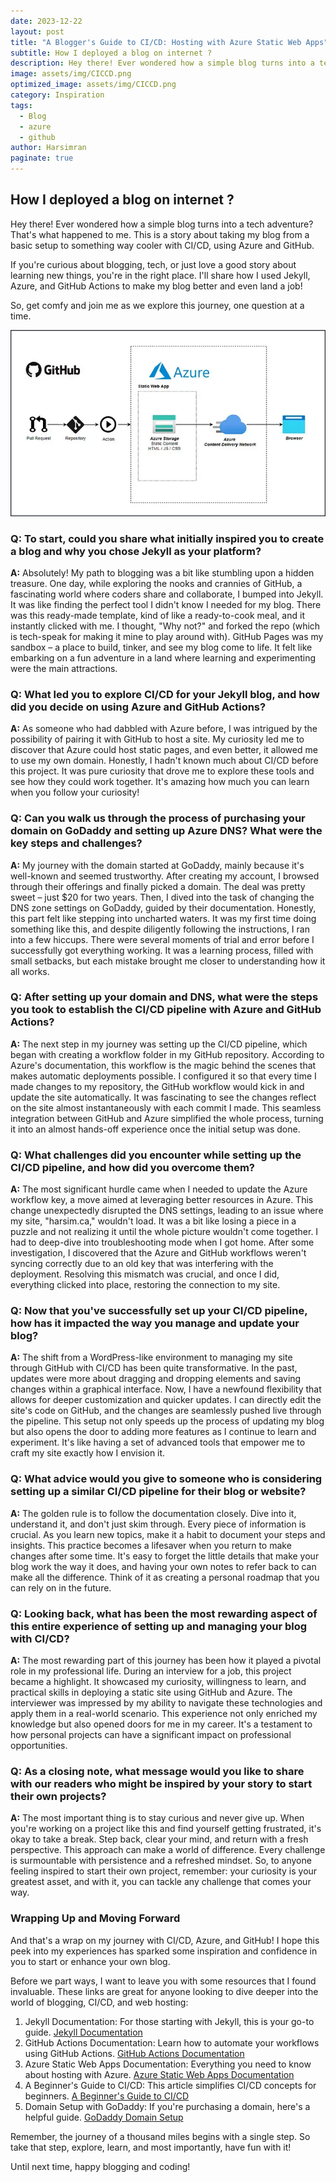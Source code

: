 ```yaml
---
date: 2023-12-22
layout: post
title: "A Blogger's Guide to CI/CD: Hosting with Azure Static Web Apps"
subtitle: How I deployed a blog on internet ?
description: Hey there! Ever wondered how a simple blog turns into a tech adventure? That's what happened to me. This is a story about taking my blog from a basic setup to something way cooler with CI/CD, using Azure and GitHub.
image: assets/img/CICCD.png
optimized_image: assets/img/CICCD.png
category: Inspiration
tags:
  - Blog
  - azure
  - github
author: Harsimran
paginate: true
---
```

## How I deployed a blog on internet ?
Hey there! Ever wondered how a simple blog turns into a tech adventure? That's what happened to me. This is a story about taking my blog from a basic setup to something way cooler with CI/CD, using Azure and GitHub.

If you're curious about blogging, tech, or just love a good story about learning new things, you're in the right place. I'll share how I used Jekyll, Azure, and GitHub Actions to make my blog better and even land a job!

So, get comfy and join me as we explore this journey, one question at a time.

![CI/CD Blog Map](/assets/img/map.PNG)

### Q: To start, could you share what initially inspired you to create a blog and why you chose Jekyll as your platform?

**A:** Absolutely! My path to blogging was a bit like stumbling upon a hidden treasure. One day, while exploring the nooks and crannies of GitHub, a fascinating world where coders share and collaborate, I bumped into Jekyll. It was like finding the perfect tool I didn't know I needed for my blog. There was this ready-made template, kind of like a ready-to-cook meal, and it instantly clicked with me. I thought, "Why not?" and forked the repo (which is tech-speak for making it mine to play around with). GitHub Pages was my sandbox – a place to build, tinker, and see my blog come to life. It felt like embarking on a fun adventure in a land where learning and experimenting were the main attractions.

### Q: What led you to explore CI/CD for your Jekyll blog, and how did you decide on using Azure and GitHub Actions?

**A:** As someone who had dabbled with Azure before, I was intrigued by the possibility of pairing it with GitHub to host a site. My curiosity led me to discover that Azure could host static pages, and even better, it allowed me to use my own domain. Honestly, I hadn't known much about CI/CD before this project. It was pure curiosity that drove me to explore these tools and see how they could work together. It's amazing how much you can learn when you follow your curiosity!

### Q: Can you walk us through the process of purchasing your domain on GoDaddy and setting up Azure DNS? What were the key steps and challenges?

**A:** My journey with the domain started at GoDaddy, mainly because it's well-known and seemed trustworthy. After creating my account, I browsed through their offerings and finally picked a domain. The deal was pretty sweet – just $20 for two years. Then, I dived into the task of changing the DNS zone settings on GoDaddy, guided by their documentation. Honestly, this part felt like stepping into uncharted waters. It was my first time doing something like this, and despite diligently following the instructions, I ran into a few hiccups. There were several moments of trial and error before I successfully got everything working. It was a learning process, filled with small setbacks, but each mistake brought me closer to understanding how it all works.

### Q: After setting up your domain and DNS, what were the steps you took to establish the CI/CD pipeline with Azure and GitHub Actions?

**A:** The next step in my journey was setting up the CI/CD pipeline, which began with creating a workflow folder in my GitHub repository. According to Azure's documentation, this workflow is the magic behind the scenes that makes automatic deployments possible. I configured it so that every time I made changes to my repository, the GitHub workflow would kick in and update the site automatically. It was fascinating to see the changes reflect on the site almost instantaneously with each commit I made. This seamless integration between GitHub and Azure simplified the whole process, turning it into an almost hands-off experience once the initial setup was done.

### Q: What challenges did you encounter while setting up the CI/CD pipeline, and how did you overcome them?

**A:** The most significant hurdle came when I needed to update the Azure workflow key, a move aimed at leveraging better resources in Azure. This change unexpectedly disrupted the DNS settings, leading to an issue where my site, "harsim.ca," wouldn't load. It was a bit like losing a piece in a puzzle and not realizing it until the whole picture wouldn't come together. I had to deep-dive into troubleshooting mode when I got home. After some investigation, I discovered that the Azure and GitHub workflows weren't syncing correctly due to an old key that was interfering with the deployment. Resolving this mismatch was crucial, and once I did, everything clicked into place, restoring the connection to my site.

### Q: Now that you've successfully set up your CI/CD pipeline, how has it impacted the way you manage and update your blog?

**A:** The shift from a WordPress-like environment to managing my site through GitHub with CI/CD has been quite transformative. In the past, updates were more about dragging and dropping elements and saving changes within a graphical interface. Now, I have a newfound flexibility that allows for deeper customization and quicker updates. I can directly edit the site's code on GitHub, and the changes are seamlessly pushed live through the pipeline. This setup not only speeds up the process of updating my blog but also opens the door to adding more features as I continue to learn and experiment. It's like having a set of advanced tools that empower me to craft my site exactly how I envision it.

### Q: What advice would you give to someone who is considering setting up a similar CI/CD pipeline for their blog or website?

**A:** The golden rule is to follow the documentation closely. Dive into it, understand it, and don't just skim through. Every piece of information is crucial. As you learn new topics, make it a habit to document your steps and insights. This practice becomes a lifesaver when you return to make changes after some time. It's easy to forget the little details that make your blog work the way it does, and having your own notes to refer back to can make all the difference. Think of it as creating a personal roadmap that you can rely on in the future.

### Q: Looking back, what has been the most rewarding aspect of this entire experience of setting up and managing your blog with CI/CD?

**A:** The most rewarding part of this journey has been how it played a pivotal role in my professional life. During an interview for a job, this project became a highlight. It showcased my curiosity, willingness to learn, and practical skills in deploying a static site using GitHub and Azure. The interviewer was impressed by my ability to navigate these technologies and apply them in a real-world scenario. This experience not only enriched my knowledge but also opened doors for me in my career. It's a testament to how personal projects can have a significant impact on professional opportunities.

### Q: As a closing note, what message would you like to share with our readers who might be inspired by your story to start their own projects?

**A:** The most important thing is to stay curious and never give up. When you're working on a project like this and find yourself getting frustrated, it's okay to take a break. Step back, clear your mind, and return with a fresh perspective. This approach can make a world of difference. Every challenge is surmountable with persistence and a refreshed mindset. So, to anyone feeling inspired to start their own project, remember: your curiosity is your greatest asset, and with it, you can tackle any challenge that comes your way.

### Wrapping Up and Moving Forward
And that's a wrap on my journey with CI/CD, Azure, and GitHub! I hope this peek into my experiences has sparked some inspiration and confidence in you to start or enhance your own blog.

Before we part ways, I want to leave you with some resources that I found invaluable. These links are great for anyone looking to dive deeper into the world of blogging, CI/CD, and web hosting:

1. Jekyll Documentation: For those starting with Jekyll, this is your go-to guide. [Jekyll Documentation](https://jekyllrb.com/docs/)
2. GitHub Actions Documentation: Learn how to automate your workflows using GitHub Actions. [GitHub Actions Documentation](https://docs.github.com/en/actions)
3. Azure Static Web Apps Documentation: Everything you need to know about hosting with Azure. [Azure Static Web Apps Documentation](https://learn.microsoft.com/en-us/azure/static-web-apps/)
4. A Beginner's Guide to CI/CD: This article simplifies CI/CD concepts for beginners. [A Beginner's Guide to CI/CD](https://github.blog/2022-06-03-a-beginners-guide-to-ci-cd-and-automation-on-github/)
5. Domain Setup with GoDaddy: If you're purchasing a domain, here's a helpful guide. [GoDaddy Domain Setup
](https://ghost.org/help/godaddy-domain-setup-guide/)

Remember, the journey of a thousand miles begins with a single step. So take that step, explore, learn, and most importantly, have fun with it!

Until next time, happy blogging and coding!
